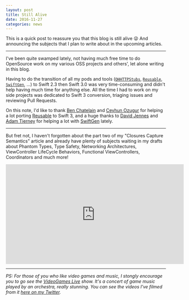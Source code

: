```yaml
---
layout: post
title: Still Alive
date: 2016-11-27
categories: news
---
```


This is a quick post to reassure you that this blog is still alive 😜 And announcing the subjects that I plan to write about in the upcoming articles.

---

I've been quite swamped lately, not having much free time to do OpenSource work on my various OSS projects and others', let alone writing in this blog.

Having to do the transition of all my pods and tools ([`OHHTTPStubs`](https://github.com/AliSoftware/OHHTTPStubs), [`Reusable`](https://github.com/AliSoftware/Reusable), [`SwiftGen`](https://github.com/AliSoftware/SwiftGen), …) to Swift 2.3 then Swift 3.0 was very time-consuming and didn't help having much time for anything else. All the time I had to work on my side projects was dedicated to Swift 3 conversion, triaging issues and reviewing Pull Requests.

On this note, I'd like to thank [Ben Chatelain](https://twitter.com/phatblat) and [Ceyhun Ozugur](https://github.com/ceyhuno) for helping a lot porting [Reusable](https://github.com/AliSoftware/Reusable) to Swift 3, and a huge thanks to [David Jennes](https://github.com/djbe) and [Adam Tierney](https://twitter.com/Adam_Tierney) for helping a lot with [SwiftGen](https://github.com/AliSoftware/SwiftGen) lately.

---

But fret not, I haven't forgotten about the part two of my "Closures Capture Semantics" article and already have plenty of subjects waiting in my drafts about Phantom Types, Type Safety, Networking Architectures, ViewController LifeCycle Behaviors, Functional ViewControllers, Coordinators and much more!

<center><iframe width="560" height="315" src="https://www.youtube.com/embed/Y6ljFaKRTrI" frameborder="0" allowfullscreen></iframe></center>

---
_PS: For those of you who like video games and music, I stongly encourage you to go see the [VideoGames Live](http://videogameslive.com) show. It's a concert of game music played by an orchestra, really stunning. You can see the videos I've filmed from it [here on my Twitter](https://twitter.com/search?q=from%3A%40aligatr%20%20%23VideoGamesLive)._

